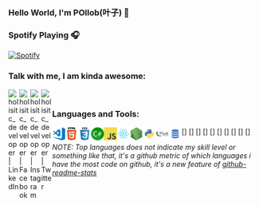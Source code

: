 ### Hello World, I'm POllob(叶子) 👋

<!--
**Pollob001/Pollob001** is a ✨ _special_ ✨ repository because its `README.md` (this file) appears on your GitHub profile.

Here are some ideas to get you started:

- 🔭 I’m currently working on ...as a student
- ✍  You can find my projects here
- 🌱 I’m currently learning ...everything
- 👯 I’m looking to collaborate on ...to everyone
- 🤔 I’m looking for help with ...no one
- 💬 Ask me about ...anything
- 📫 How to reach me: ...
- 😄 Pronouns: ...He/him
- ⚡ Fun fact: ...I speak 4 languages(Bengali ,english,Hindi,chinese.)
-->
### Spotify Playing 🎧
[![Spotify](https://https://novatorem-red-ten.vercel.app/api/spotify)](https://open.spotify.com/user/xph8tel3o039gz71b2wpa37un)


### Talk with me, I am kinda awesome:
[<img align="left" alt="holisitc_developer | LinkedIn" width="22px" src="https://cdn.jsdelivr.net/npm/simple-icons@v3/icons/linkedin.svg" />][linkedin]
[<img align="left" alt="holisitc_developer | Facebook" width="22px" src="https://cdn.jsdelivr.net/npm/simple-icons@v3/icons/facebook.svg" />][facebook]
[<img align="left" alt="holisitc_developer | Instagram" width="22px" src="https://cdn.jsdelivr.net/npm/simple-icons@v3/icons/instagram.svg" />][instagram]
[<img align="left" alt="holisitc_developer | Twitter" width="22px" src="https://cdn.jsdelivr.net/npm/simple-icons@v3/icons/twitter.svg" />][twitter]

<br/>


### Languages and Tools:
[<img align="left" alt="Visual Studio Code" width="26px" src="https://raw.githubusercontent.com/github/explore/80688e429a7d4ef2fca1e82350fe8e3517d3494d/topics/visual-studio-code/visual-studio-code.png" />]
[<img align="left" alt="HTML5" width="26px" src="https://raw.githubusercontent.com/github/explore/80688e429a7d4ef2fca1e82350fe8e3517d3494d/topics/html/html.png" />]
[<img align="left" alt="CSS3" width="26px" src="https://raw.githubusercontent.com/github/explore/80688e429a7d4ef2fca1e82350fe8e3517d3494d/topics/css/css.png" />]
[<img align="left" alt="CSharp" width="26px" src="https://raw.githubusercontent.com/github/explore/80688e429a7d4ef2fca1e82350fe8e3517d3494d/topics/csharp/csharp.png" />]
[<img align="left" alt="JavaScript" width="26px" src="https://raw.githubusercontent.com/github/explore/80688e429a7d4ef2fca1e82350fe8e3517d3494d/topics/javascript/javascript.png" />]
[<img align="left" alt="React" width="26px" src="https://raw.githubusercontent.com/github/explore/80688e429a7d4ef2fca1e82350fe8e3517d3494d/topics/react/react.png" />]
[<img align="left" alt="Node.js" width="26px" src="https://raw.githubusercontent.com/github/explore/80688e429a7d4ef2fca1e82350fe8e3517d3494d/topics/nodejs/nodejs.png" />]
[<img align="left" alt="python" width="26px" src="https://raw.githubusercontent.com/github/explore/80688e429a7d4ef2fca1e82350fe8e3517d3494d/topics/python/python.png" />]
[<img align="left" alt="flask" width="26px" src="https://raw.githubusercontent.com/github/explore/80688e429a7d4ef2fca1e82350fe8e3517d3494d/topics/flask/flask.png" />]
[<img align="left" alt="SQL" width="26px" src="https://raw.githubusercontent.com/github/explore/80688e429a7d4ef2fca1e82350fe8e3517d3494d/topics/sql/sql.png" />]

*NOTE: Top languages does not indicate my skill level or something like that, it's a github metric of which languages i have the most code on github, it's a new feature of [github-readme-stats](https://github.com/github-readme-stats.vercel.app)*


[instagram]: https://www.instagram.com/poll0b/
[linkedin]: https://www.linkedin.com/in/aynul-pollob-b6877b199/
[Facebook]: https://www.facebook.com/aynul.pollob.3/
[twitter]:https://twitter.com/Pollob53478051

